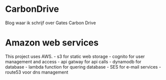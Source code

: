 # CarbonDrive
Blog waar ik schrijf over Gates Carbon Drive

# Amazon web services
This project uses AWS. 
    - s3 for static web storage
    - cognito for user management and access
    - api gatway for api calls
    - dynamodb for database
    - lambda function for quering database
    - SES for e-mail services
    - route53 voor dns management